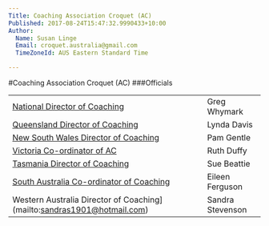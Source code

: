 ```yaml
---
Title: Coaching Association Croquet (AC)
Published: 2017-08-24T15:47:32.9990433+10:00
Author:
  Name: Susan Linge
  Email: croquet.australia@gmail.com
  TimeZoneId: AUS Eastern Standard Time

---
```

#Coaching Association Croquet (AC)
###Officials

| | |
|-|-|
|[National Director of Coaching](mailto:ncdac@croquet-australia.com.au)|Greg Whymark |0418 158 701|
|[Queensland Director of Coaching](mailto:coaching@croquetqld.org)|Lynda Davis |0416 013 390|
|[New South Wales Director of Coaching](mailto:pamgentle@bigpond.com)|Pam Gentle |0423 411 289|
|[Victoria Co-ordinator of AC](mailto:associationcroquet@croquetvic.asn.au)|Ruth Duffy |02.6033 3864|
|[Tasmania Director of Coaching](mailto:btbunch@vision.net.au)|Sue Beattie |03.6229 5702|
|[South Australia Co-ordinator of Coaching](mailto:accoaching@croquetsa.com.au)|Eileen Ferguson |08.8258 9069|
|Western Australia Director of Coaching](mailto:sandras1901@hotmail.com)|Sandra Stevenson| |